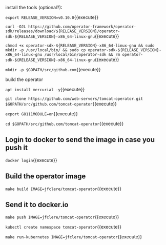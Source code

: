 install the tools (optional?):

`export RELEASE_VERSION=v0.10.0`{{execute}}

`curl -OJL https://github.com/operator-framework/operator-sdk/releases/download/${RELEASE_VERSION}/operator-sdk-${RELEASE_VERSION}-x86_64-linux-gnu`{{execute}}

`chmod +x operator-sdk-${RELEASE_VERSION}-x86_64-linux-gnu && sudo mkdir -p /usr/local/bin/ && sudo cp operator-sdk-${RELEASE_VERSION}-x86_64-linux-gnu /usr/local/bin/operator-sdk && rm operator-sdk-${RELEASE_VERSION}-x86_64-linux-gnu`{{execute}}

`mkdir -p $GOPATH/src/github.com`{{execute}}

build the operator

`apt install mercurial -y`{{execute}}

`git clone https://github.com/web-servers/tomcat-operator.git $GOPATH/src/github.com/tomcat-operator`{{execute}}

`export GO111MODULE=on`{{execute}}

`cd $GOPATH/src/github.com/tomcat-operator`{{execute}}

## Login to docker to send the image in case you push it
`docker login`{{execute}}

## Build the operator image
`make build IMAGE=jfclere/tomcat-operator`{{execute}}

## Send it to docker.io
`make push IMAGE=jfclere/tomcat-operator`{{execute}}

`kubectl create namespace tomcat-operator`{{execute}}

`make run-kubernetes IMAGE=jfclere/tomcat-operator`{{execute}}
